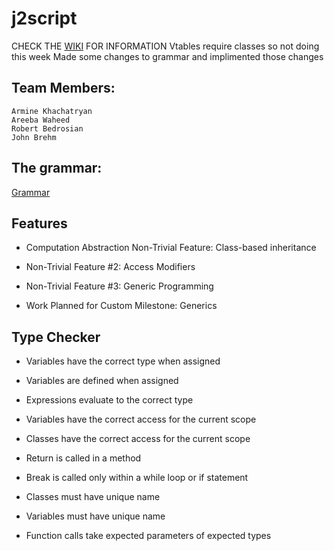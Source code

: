 # j2script
CHECK THE [WIKI](https://github.com/RobertBedrosian/j2script/wiki) FOR INFORMATION
Vtables require classes so not doing this week
Made some changes to grammar and implimented those changes

## Team Members:
```
Armine Khachatryan
Areeba Waheed
Robert Bedrosian
John Brehm
```

## The grammar:
[Grammar](https://github.com/csun-comp430-s19/j2script/wiki/Grammar) 

## Features  
- Computation Abstraction Non-Trivial Feature: Class-based inheritance
                        
- Non-Trivial Feature #2: Access Modifiers
                        
- Non-Trivial Feature #3: Generic Programming
                
- Work Planned for Custom Milestone: Generics

## Type Checker
- Variables have the correct type when assigned

- Variables are defined when assigned

- Expressions evaluate to the correct type

- Variables have the correct access for the current scope

- Classes have the correct access for the current scope

- Return is called in a method

- Break is called only within a while loop or if statement

- Classes must have unique name

- Variables must have unique name

- Function calls take expected parameters of expected types
